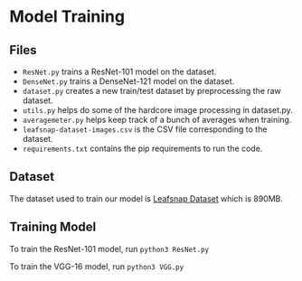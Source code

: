 # Model Training

## Files

-  `ResNet.py` trains a ResNet-101 model on the dataset.
-  `DenseNet.py` trains a DenseNet-121 model on the dataset.
-  `dataset.py` creates a new train/test dataset by preprocessing the raw dataset.
-  `utils.py` helps do some of the hardcore image processing in dataset.py.
-  `averagemeter.py` helps keep track of a bunch of averages when training.
-  `leafsnap-dataset-images.csv` is the CSV file corresponding to the dataset.
-  `requirements.txt` contains the pip requirements to run the code.



## Dataset

The dataset used to train our model is [Leafsnap Dataset](https://www.kaggle.com/xhlulu/leafsnap-dataset) which is 890MB.



## Training Model

To train the ResNet-101 model, run `python3 ResNet.py`

To train the VGG-16 model, run `python3 VGG.py`
